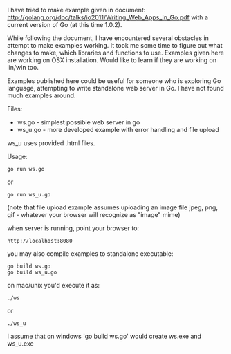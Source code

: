I have tried to make example given in document: http://golang.org/doc/talks/io2011/Writing_Web_Apps_in_Go.pdf with a current version of Go (at this time 1.0.2).

While following the document, I have encountered several obstacles in attempt to make examples working. It took me some time to figure out what changes to make, which libraries and functions to use. Examples given here are working on OSX installation. Would like to learn if they are working on lin/win too.

Examples published here could be useful for someone who is exploring Go language, attempting to write standalone web server in Go. I have not found much examples around.

Files:

- ws.go - simplest possible web server in go
- ws_u.go - more developed example with error handling and file upload

ws_u uses provided .html files.

Usage:

    go run ws.go

or

    go run ws_u.go

(note that file upload example assumes uploading an image file jpeg, png, gif - whatever your browser will recognize as "image" mime)

when server is running, point your browser to:

    http://localhost:8080

you may also compile examples to standalone executable:


    go build ws.go
    go build ws_u.go


on mac/unix you'd execute it as:

    ./ws

or

    ./ws_u

I assume that on windows 'go build ws.go' would create ws.exe and ws_u.exe

